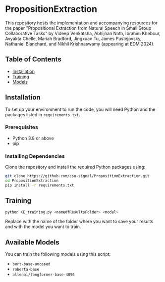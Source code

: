 # PropositionExtraction

This repository hosts the implementation and accompanying resources for the paper "Propositional Extraction from Natural Speech in Small Group Collaborative Tasks" by Videep Venkatsha, Abhijnan Nath, Ibrahim Khebour, Avyakta Chelle, Mariah Bradford, Jingxuan Tu, James Pustejovsky, Nathaniel Blanchard, and Nikhil Krishnaswamy (appearing at EDM 2024). 

## Table of Contents
- [Installation](#installation)
- [Training](#training)
- [Models](#models)

## Installation

To set up your environment to run the code, you will need Python and the packages listed in `requirements.txt`.

### Prerequisites

- Python 3.8 or above
- pip

### Installing Dependencies

Clone the repository and install the required Python packages using:

```bash
git clone https://github.com/csu-signal/PropositionExtraction.git
cd PropositionExtraction
pip install -r requirements.txt
```
## Training
```bash
python XE_training.py <nameOfResultsFolder> <model>
```
Replace <nameOfResultsFolder> with the name of the folder where you want to save your results and <model> with the model you want to train.


## Available Models

You can train the following models using this script:

- `bert-base-uncased`
- `roberta-base`
- `allenai/longformer-base-4096`
